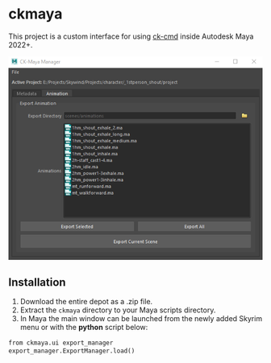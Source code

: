 # ckmaya
This project is a custom interface for using [ck-cmd](https://github.com/aerisarn/ck-cmd) inside Autodesk Maya 2022+.

![](images/managerui.png)

## Installation
1. Download the entire depot as a .zip file.
2. Extract the `ckmaya` directory to your Maya scripts directory. 
4. In Maya the main window can be launched from the newly added Skyrim menu or with the **python** script below:

```
from ckmaya.ui export_manager
export_manager.ExportManager.load()
```

